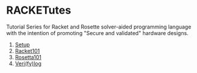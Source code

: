 RACKETutes
====

Tutorial Series for Racket and Rosette solver-aided programming language with the intention of promoting "Secure and validated" hardware designs.

1. [Setup]()
2. [Racket101]()
3. [Rosetta101]()
4. [Veri(fy)log]()
